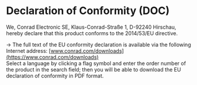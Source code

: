 # Declaration of Conformity (DOC)

We, Conrad Electronic SE, Klaus-Conrad-Straße 1, D-92240 Hirschau, hereby declare that this product conforms to the 2014/53/EU directive. 

&rarr; The full text of the EU conformity declaration is available via the following Internet address: 
  [www.conrad.com/downloads](https://www.conrad.com/downloads)    
  Select a language by clicking a flag symbol and enter the order number of the product in the search field; then you will be able to download the EU declaration of conformity in PDF format.
